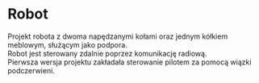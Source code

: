 # Robot
Projekt robota z dwoma napędzanymi kołami oraz jednym kółkiem meblowym, służącym jako podpora.  
Robot jest sterowany zdalnie poprzez komunikację radiową.  
Pierwsza wersja projektu zakładała sterowanie pilotem za pomocą wiązki podczerwieni.  
